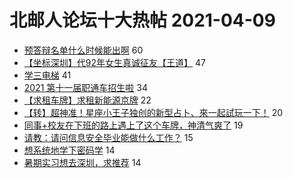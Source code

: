 # 北邮人论坛十大热帖 2021-04-09

- [预答辩名单什么时候能出啊](https://bbs.byr.cn/article/Paper/43794) 60
- [【坐标深圳】代92年女生真诚征友【王道】](https://bbs.byr.cn/article/Friends/1990143) 47
- [学三电梯](https://bbs.byr.cn/article/Talking/6264061) 41
- [2021 第十一届职通车招生啦](https://bbs.byr.cn/article/BNU/14902) 34
- [【求租车牌】求租新能源京牌](https://bbs.byr.cn/article/FamilyLife/144443) 22
- [【转】超神准！星座小王子独创的新型占卜、來一起試玩一下！](https://bbs.byr.cn/article/Constellations/326533) 20
- [同事+校友在下班的路上遇上了这个车牌，神清气爽了](https://bbs.byr.cn/article/WorkLife/1165175) 19
- [请教：请问信息安全毕业能做什么工作？](https://bbs.byr.cn/article/Job/2129928) 15
- [想系统地学下密码学](https://bbs.byr.cn/article/Security/45241) 14
- [暑期实习想去深圳，求推荐](https://bbs.byr.cn/article/BYRatSZ/9350) 14


